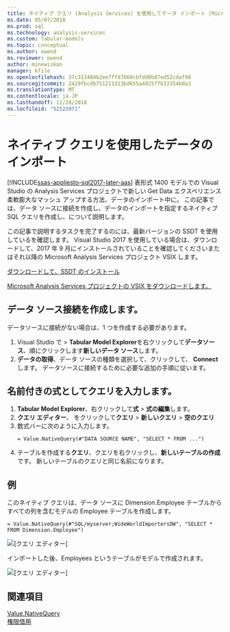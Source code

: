 ```yaml
---
title: ネイティブ クエリ (Analysis Services) を使用してデータ インポート |Microsoft Docs
ms.date: 05/07/2018
ms.prod: sql
ms.technology: analysis-services
ms.custom: tabular-models
ms.topic: conceptual
ms.author: owend
ms.reviewer: owend
author: minewiskan
manager: kfile
ms.openlocfilehash: 37c313484b2ee7ff87668cbfdd0b87ed52cdaf98
ms.sourcegitcommit: 2429fbcdb751211313bd655a4825ffb33354bda3
ms.translationtype: MT
ms.contentlocale: ja-JP
ms.lasthandoff: 11/28/2018
ms.locfileid: "52523971"
---
```

# <a name="import-data-by-using-a-native-query"></a>ネイティブ クエリを使用したデータのインポート
[!INCLUDE[ssas-appliesto-sql2017-later-aas](../../includes/ssas-appliesto-sql2017-later-aas.md)]
表形式 1400 モデルでの Visual Studio の Analysis Services プロジェクトで新しい Get Data エクスペリエンス柔軟膨大なマッシュ アップする方法、データのインポート中に。 この記事では、データ ソースに接続を作成し、データのインポートを指定するネイティブ SQL クエリを作成し、について説明します。

この記事で説明するタスクを完了するのには、最新バージョンの SSDT を使用しているを確認します。 Visual Studio 2017 を使用している場合は、ダウンロードして、2017 年 9 月にインストールされていることを確認してくださいまたはそれ以降の Microsoft Analysis Services プロジェクト VSIX します。

[ダウンロードして、SSDT のインストール](../../ssdt/download-sql-server-data-tools-ssdt.md)

[Microsoft Analysis Services プロジェクトの VSIX をダウンロードします。](https://marketplace.visualstudio.com/items?itemName=ProBITools.MicrosoftAnalysisServicesModelingProjects)

## <a name="create-a-datasource-connection"></a>データ ソース接続を作成します。
データソースに接続がない場合は、1 つを作成する必要があります。

1. Visual Studio で > **Tabular Model Explorer**を右クリックして**データソース**、順にクリックします**新しいデータ ソース**します。
2. **データの取得**、データ ソースの種類を選択して、クリックして、 **Connect**します。 データソースに接続するために必要な追加の手順に従います。


## <a name="enter-a-query-as-a-named-expression"></a>名前付きの式としてクエリを入力します。
1. **Tabular Model Explorer**、右クリックして**式** > **式の編集**します。
2. **クエリ エディター**、 をクリックして**クエリ** > **新しいクエリ** > **空のクエリ**
3. 数式バーに次のように入力します。
    ```
    = Value.NativeQuery(#"DATA SOURCE NAME", "SELECT * FROM ...")
    ```
4. テーブルを作成する**クエリ**、クエリを右クリックし、**新しいテーブルの作成**です。 新しいテーブルのクエリと同じ名前になります。


## <a name="example"></a>例
このネイティブ クエリは、データ ソースに Dimension.Employee テーブルからすべての列を含むモデルの Employee テーブルを作成します。

```
= Value.NativeQuery(#"SQL/myserver;WideWorldImportersDW", "SELECT * FROM Dimension.Employee")
```
![[クエリ エディター]](media/ssas-import-query-example.png)


インポートした後、Employees というテーブルがモデルで作成されます。   

![[クエリ エディター]](media/ssas-import-query-example-table.png)


## <a name="see-also"></a>関連項目  
 [Value.NativeQuery](https://msdn.microsoft.com/library/mt736917.aspx)   
 [権限借用](../../analysis-services/tabular-models/impersonation-ssas-tabular.md)   

  
